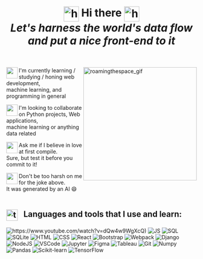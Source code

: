 <h1 align="center">
   <img align="top" alt="highlight_gif" src="https://media1.giphy.com/media/DS89v1NqpzCqA/200w.webp?cid=ecf05e47l0jh2yc683fynb2uswl0r93piuuipt0nwlrazrck" width="40"/>
   Hi there
   <img align="top" alt="highlight_gif" src="https://media1.giphy.com/media/DS89v1NqpzCqA/200w.webp?cid=ecf05e47l0jh2yc683fynb2uswl0r93piuuipt0nwlrazrck" width="40"/>
   <br>
   <i>Let's harness the world's data flow and put a nice front-end to it</i>
   <br>
   <br>
</h1>


<img align="right" alt="roamingthespace_gif" src="https://media3.giphy.com/media/xT8qBhrlNooHBYR9f2/giphy.gif" width="300"/>
    
<div>
   <p>
      <img width="30" align="left" src="https://media2.giphy.com/media/33G90Z4cO8sRNW9Bfl/200w.webp?cid=ecf05e47yv02fo33ytyy9gfbk7p9hi5t6wr74sx1pav8eulu&rid=200w.webp&ct=g"> 
      I'm currently learning / studying / honing web development,<br>machine learning, and programming in general
   </p>
   <p>
      <img width="30" align="left" src="https://media2.giphy.com/media/33G90Z4cO8sRNW9Bfl/200w.webp?cid=ecf05e47yv02fo33ytyy9gfbk7p9hi5t6wr74sx1pav8eulu&rid=200w.webp&ct=g">
      I'm looking to collaborate on Python projects, Web applications,<br>machine learning or anything data related
   </p>
   <p>
      <img width="30" align="left" src="https://media2.giphy.com/media/33G90Z4cO8sRNW9Bfl/200w.webp?cid=ecf05e47yv02fo33ytyy9gfbk7p9hi5t6wr74sx1pav8eulu&rid=200w.webp&ct=g">
      Ask me if I believe in love at first compile.<br>Sure, but test it before you commit to it!
   </p>
   <p>
      <img width="30" align="left" src="https://media2.giphy.com/media/33G90Z4cO8sRNW9Bfl/200w.webp?cid=ecf05e47yv02fo33ytyy9gfbk7p9hi5t6wr74sx1pav8eulu&rid=200w.webp&ct=g">
      Don't be too harsh on me for the joke above.<br>It was generated by an AI 😄
      <br>
      <br>
   </p>
</div>


## <img alt="toolsgif" src="https://media.giphy.com/media/qQmTFifHAlqr2cyGpF/giphy.gif" width='30' align="top" />&ensp;&nbsp;Languages and tools that I use and learn:
![https://www.youtube.com/watch?v=dQw4w9WgXcQ)](https://img.shields.io/badge/Python-090909?style=for-the-badge&logo=Python)
![JS](https://img.shields.io/badge/JavaScript-090909?style=for-the-badge&logo=JavaScript)
![SQL](https://img.shields.io/badge/mysql-090909?style=for-the-badge&logo=mysql&logoColor=white)
![SQLite](https://img.shields.io/badge/sqlite-090909?style=for-the-badge&logo=sqlite)
![HTML](https://img.shields.io/badge/HTML5-090909?style=for-the-badge&logo=HTML5)
![CSS](https://img.shields.io/badge/CSS3-090909?style=for-the-badge&logo=CSS3)
![React](https://img.shields.io/badge/React-090909?style=for-the-badge&logo=React)
![Bootstrap](https://img.shields.io/badge/Bootstrap-090909?style=for-the-badge&logo=Bootstrap)
![Webpack](https://img.shields.io/badge/Webpack-090909?style=for-the-badge&logo=Webpack)
![Django](https://img.shields.io/badge/Django-090909?style=for-the-badge&logo=django)
![NodeJS](https://img.shields.io/badge/node.js-090909?style=for-the-badge&logo=node.js)
![VSCode](https://img.shields.io/badge/VS_Code-090909?style=for-the-badge&logo=visual-studio-code)
![Jupyter](https://img.shields.io/badge/Jupyter-090909?style=for-the-badge&logo=Jupyter)
![Figma](https://img.shields.io/badge/Figma-090909?style=for-the-badge&logo=Figma)
![Tableau](https://img.shields.io/badge/Tableau-090909?style=for-the-badge&logo=Tableau)
![Git](https://img.shields.io/badge/Git-090909?style=for-the-badge&logo=Git)
![Numpy](https://img.shields.io/badge/NumPy-090909?style=for-the-badge&logo=Numpy)
![Pandas](https://img.shields.io/badge/Pandas-090909?style=for-the-badge&logo=Pandas)
![Scikit-learn](https://img.shields.io/badge/scikit--learn-090909?style=for-the-badge&logo=scikit-learn)
![TensorFlow](https://img.shields.io/badge/TensorFlow-090909?style=for-the-badge&logo=TensorFlow)




   
<!--
**vlad-lis/vlad-lis** is a ✨ _special_ ✨ repository because its `README.md` (this file) appears on your GitHub profile.

Here are some ideas to get you started:

- 🔭 I’m currently working on ...
- 🌱 I’m currently learning ...
- 👯 I’m looking to collaborate on ...
- 🤔 I’m looking for help with ...
- 💬 Ask me about ...
- 📫 How to reach me: ...
- 😄 Pronouns: ...
- ⚡ Fun fact: ...

<img alt="handwave" src="https://github.com/TheDudeThatCode/TheDudeThatCode/blob/master/Assets/Hi.gif" width='30'" />
-->
